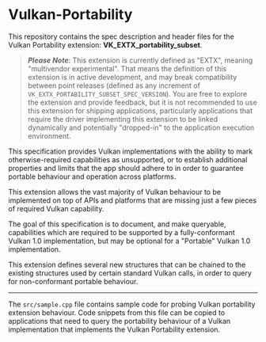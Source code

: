 # Vulkan-Portability

This repository contains the spec description and header files for the Vulkan Portability extension:
**VK_EXTX_portability_subset**.

>**_Please Note_**:  This extension is currently defined as "EXTX", meaning "multivendor experimental". 
That means the definition of this extension is in active development, and may break compatibility
between point releases (defined as any increment of `VK_EXTX_PORTABILITY_SUBSET_SPEC_VERSION`).
You are free to explore the extension and provide feedback, but it is not recommended to use this
extension for shipping applications, particularly applications that require the driver implementing this
extension to be linked dynamically and potentially "dropped-in" to the application execution environment.

This specification provides Vulkan implementations with the ability to mark otherwise-required
capabilities as unsupported, or to establish additional properties and limits that the app should
adhere to in order to guarantee portable behaviour and operation across platforms.

This extension allows the vast majority of Vulkan behaviour to be implemented on top of APIs and
platforms that are missing just a few pieces of required Vulkan capability.

The goal of this specification is to document, and make queryable, capabilities which are required
to be supported by a fully-conformant Vulkan 1.0 implementation, but may be optional for a "Portable"
Vulkan 1.0 implementation.

This extension defines several new structures that can be chained to the existing structures used by
certain standard Vulkan calls, in order to query for non-conformant portable behaviour.

---------------------------

The `src/sample.cpp` file contains sample code for probing Vulkan portability extension behaviour.
Code snippets from this file can be copied to applications that need to query the portability
behaviour of a Vulkan implementation that implements the Vulkan Portability extension.
